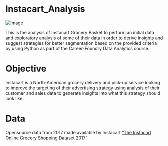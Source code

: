 # Instacart_Analysis
![image](https://user-images.githubusercontent.com/127680412/224563505-81d5fb0d-04ef-4d5d-bb92-7d53542ae78e.png)

This is the analysis of Instacart Grocery Basket to perform an initial data and exploratory analysis of some of their data in order to derive insights and suggest strategies for better segmentation based on the provided criteria by using Python as part of the Career-Foundry Data Analytics course.
# Objective
Instacart is a North-American grocery delivery and pick-up service looking to improve the targeting of their advertising strategy using analysis of their customer and sales data to generate insights into what this strategy should look like.
# Data
Opensource data from 2017 made available by Instacart <a href="https://www.instacart.com/datasets/grocery-shopping-2017">“The Instacart Online Grocery Shopping Dataset 2017”</a>
